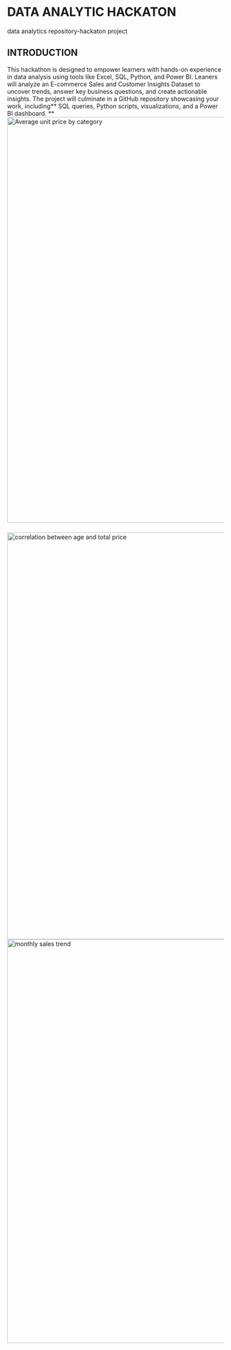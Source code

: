 # DATA ANALYTIC HACKATON
data analytics repository-hackaton project

## INTRODUCTION
This hackathon is designed to empower learners with hands-on experience in data analysis 
using tools like Excel, SQL, Python, and Power BI. Leaners will analyze an E-commerce Sales 
and Customer Insights Dataset to uncover trends, answer key business questions, and create 
actionable insights. The project will culminate in a GitHub repository showcasing your work, 
including** SQL queries, Python scripts, visualizations, and a Power BI dashboard. **
<img width="941" alt="Average unit price by category" src="https://github.com/user-attachments/assets/f2ee23ef-55e8-414e-8973-2eb7aeabda0f" />


###

<img width="944" alt="correlation between age and total price" src="https://github.com/user-attachments/assets/bbf959a3-399d-4b9b-a825-cf6bc61bc4af" />


<img width="937" alt="monthly sales trend" src="https://github.com/user-attachments/assets/0d428180-cf7f-463e-b68c-edddd5debea3" />
